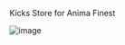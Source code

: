 Kicks Store for Anima Finest

 ![image](https://github.com/user-attachments/assets/a1c9d7e5-3c72-41b7-ba97-c1ce0c95d459)


